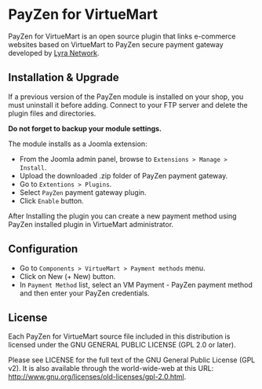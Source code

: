 # PayZen for VirtueMart

PayZen for VirtueMart is an open source plugin that links e-commerce websites based on VirtueMart to PayZen secure payment gateway developed by [Lyra Network](https://www.lyra.com/).

## Installation & Upgrade

If a previous version of the PayZen module is installed on your shop, you must uninstall it before adding. Connect to your FTP server and delete the plugin files and directories.

**Do not forget to backup your module settings.**

The module installs as a Joomla extension:

- From the Joomla admin panel, browse to `Extensions > Manage > Install`.
- Upload the downloaded .zip folder of PayZen payment gateway.
- Go to `Extentions > Plugins`.
- Select `PayZen` payment gateway plugin.
- Click `Enable` button.

After Installing the plugin you can create a new payment method using PayZen installed plugin in VirtueMart administrator.

## Configuration

- Go to `Components > VirtueMart > Payment methods` menu.
- Click on New (+ New) button.
- In `Payment Method` list, select an VM Payment - PayZen payment method and then enter your PayZen credentials.

## License

Each PayZen for VirtueMart source file included in this distribution is licensed under the GNU GENERAL PUBLIC LICENSE (GPL 2.0 or later).

Please see LICENSE for the full text of the GNU General Public License (GPL v2). It is also available through the world-wide-web at this URL: http://www.gnu.org/licenses/old-licenses/gpl-2.0.html.